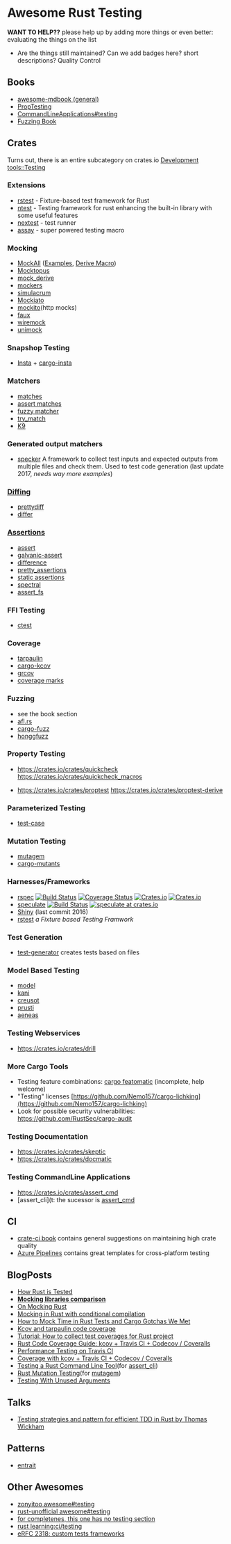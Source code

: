 # Awesome Rust Testing

**WANT TO HELP??** please help up by adding more things or even better: evaluating the things on the list
* Are the things still maintained? Can we add badges here? short descriptions? Quality Control

## Books
* [awesome-mdbook (general)](https://github.com/softprops/awesome-mdbook) 
* [PropTesting](https://altsysrq.github.io/proptest-book/intro.html)
* [CommandLineApplications#testing](https://rust-lang-nursery.github.io/cli-wg/tutorial/testing.html)
* [Fuzzing Book](https://rust-fuzz.github.io/book/)
   
## Crates

Turns out, there is an entire subcategory on crates.io [Development tools::Testing](https://crates.io/categories/development-tools::testing)

### Extensions
* [rstest](https://github.com/la10736/rstest) - Fixture-based test framework for Rust
* [ntest](https://github.com/becheran/ntest) - Testing framework for rust enhancing the built-in library with some useful features
* [nextest](https://nexte.st/) - test runner
* [assay](https://github.com/mgattozzi/assay) - super powered testing macro

### Mocking
* [MockAll](https://crates.io/crates/mockall) ([Examples](https://crates.io/crates/mockall_examples), [Derive Macro](https://crates.io/crates/mockall_derive))
* [Mocktopus](https://crates.io/crates/mocktopus)
* [mock_derive](https://crates.io/crates/mock_derive)
* [mockers](https://crates.io/crates/mockers)
* [simulacrum](https://crates.io/crates/simulacrum)
* [Mockiato](https://crates.io/crates/mockiato)
* [mockito](https://docs.rs/mockito/0.21.0/mockito/)(http mocks)
* [faux](https://github.com/nrxus/faux)
* [wiremock](https://crates.io/crates/wiremock)
* [unimock](https://crates.io/crates/unimock)

### Snapshop Testing

* [Insta](https://crates.io/crates/insta) + [cargo-insta](https://crates.io/crates/cargo-insta)

### Matchers

* [matches](https://crates.io/crates/matches)
* [assert matches](https://crates.io/crates/assert_matches)
* [fuzzy matcher](https://crates.io/crates/fuzzy-matcher)
* [try_match](https://crates.io/crates/try_match)
* [K9](https://github.com/aaronabramov/k9)

### Generated output matchers

* [specker](https://crates.io/crates/specker) A framework to collect test inputs and expected outputs from multiple files and check them. Used to test code generation (last update 2017, *needs way more examples*)

### [Diffing](https://crates.io/keywords/diff)
* [prettydiff](https://crates.io/crates/prettydiff)
* [differ](https://crates.io/crates/differ)

### [Assertions](https://crates.io/keywords/assert)
* [assert](https://crates.io/crates/assert)
* [galvanic-assert](https://crates.io/crates/galvanic-assert)
* [difference](https://crates.io/crates/difference)
* [pretty_assertions](https://crates.io/crates/pretty_assertions)
* [static assertions](https://crates.io/crates/static_assertions)
* [spectral](https://crates.io/crates/spectral)
* [assert_fs](https://crates.io/crates/assert_fs)

### FFI Testing
* [ctest](https://crates.io/crates/ctest)

### Coverage

* [tarpaulin](https://github.com/xd009642/tarpaulin)
* [cargo-kcov](https://crates.io/crates/cargo-kcov)
* [grcov](https://crates.io/crates/grcov)
* [coverage marks](https://ferrous-systems.com/blog/coverage-marks/)


### Fuzzing
* see the book section
* [afl.rs](https://github.com/rust-fuzz/afl.rs)
* [cargo-fuzz](https://crates.io/crates/cargo-fuzz)
* [honggfuzz](https://crates.io/crates/honggfuzz)

### Property Testing
* https://crates.io/crates/quickcheck https://crates.io/crates/quickcheck_macros

* https://crates.io/crates/proptest https://crates.io/crates/proptest-derive

### Parameterized Testing
* [test-case](https://crates.io/crates/test-case)

### Mutation Testing

* [mutagem](https://crates.io/crates/mutagen)
* [cargo-mutants](https://github.com/sourcefrog/cargo-mutants)

### Harnesses/Frameworks

* [rspec](https://crates.io/crates/rspec)  [![Build Status](https://travis-ci.org/rust-rspec/rspec.svg?branch=master)](https://travis-ci.org/rust-rspec/rspec) [![Coverage Status](https://coveralls.io/repos/github/rust-rspec/rspec/badge.svg)](https://coveralls.io/github/rust-rspec/rspec) [![Crates.io](https://img.shields.io/crates/v/rspec.svg?maxAge=2592000)](https://crates.io/crates/rspec) [![Crates.io](https://img.shields.io/crates/l/rspec.svg?maxAge=2592000)](https://github.com/rust-rspec/rspec/blob/master/LICENSE)
* [speculate](https://crates.io/crates/speculate) [![Build Status](https://travis-ci.org/utkarshkukreti/speculate.rs.svg?branch=master)](https://travis-ci.org/utkarshkukreti/speculate.rs) [![speculate at crates.io](https://img.shields.io/crates/v/speculate.svg)](https://crates.io/crates/speculate)
* [Shiny](https://github.com/farcaller/shiny) (last commit 2016)
* [rstest](https://github.com/la10736/rstest) *a Fixture based Testing Framwork*

### Test Generation

* [test-generator](https://crates.io/crates/test-generator) creates tests based on files

### Model Based Testing

* [model](https://crates.io/crates/model)
* [kani](https://crates.io/crates/kani-verifier)
* [creusot](https://github.com/creusot-rs/creusot)
* [prusti](https://github.com/viperproject/prusti-dev)
* [aeneas](https://github.com/AeneasVerif/aeneas)

### Testing Webservices

* https://crates.io/crates/drill


### More Cargo Tools
* Testing feature combinations: [cargo featomatic](https://github.com/Nemo157/cargo-featomatic) (incomplete, help welcome)
* "Testing" licenses [https://github.com/Nemo157/cargo-lichking](https://github.com/Nemo157/cargo-lichking)
* Look for possible security vulnerabilities: https://github.com/RustSec/cargo-audit

### Testing Documentation
* https://crates.io/crates/skeptic
* https://crates.io/crates/docmatic

### Testing CommandLine Applications
* https://crates.io/crates/assert_cmd
* [assert_cli](t: the sucessor is [assert_cmd](https://crates.io/crates/assert_cmd)

## CI

* [crate-ci book](https://crate-ci.github.io/) contains general suggestions on maintaining high crate quality
* [Azure Pipelines](https://crate-ci.github.io/azure-pipelines/) contains great templates for cross-platform testing

## BlogPosts
* [How Rust is Tested](https://brson.github.io/2017/07/10/how-rust-is-tested)
* **[Mocking libraries comparison](https://asomers.github.io/mock_shootout/)**
* [On Mocking Rust](https://tech.labs.oliverwyman.com/blog/2018/05/21/on-mocking-rust/)
* [Mocking in Rust with conditional compilation](https://klau.si/blog/mocking-in-rust-with-conditional-compilation/)
* [How to Mock Time in Rust Tests and Cargo Gotchas We Met](https://blog.iany.me/2019/03/how-to-mock-time-in-rust-tests-and-cargo-gotchas-we-met/)
* [Kcov and tarpaulin code coverage](https://blog.knoldus.com/bid-adieu-to-tarpaulin-html-reports-are-here-for-rust/)
* [Tutorial: How to collect test coverages for Rust project](https://users.rust-lang.org/t/tutorial-how-to-collect-test-coverages-for-rust-project/650/14)
* [Rust Code Coverage Guide: kcov + Travis CI + Codecov / Coveralls](https://sunjay.dev/2016/07/25/rust-code-coverage)
* [Performance Testing on Travis CI](https://beachape.com/blog/2016/11/02/rust-performance-testing-on-travis-ci/)
* [Coverage with kcov + Travis CI + Codecov / Coveralls](https://sunjay.dev/2016/07/25/rust-code-coverage)
* [Testing a Rust Command Line Tool](https://mattgathu.github.io/testing-rust-cli-apps/)(for [assert_cli](https://crates.io/crates/assert_cli))
* [Rust Mutation Testing](https://llogiq.github.io/2016/03/24/mutest.html)(for [mutagem](https://crates.io/crates/mutagen))
* [Testing With Unused Arguments](https://llogiq.github.io/2015/08/17/test.html)

## Talks
* [Testing strategies and pattern for efficient TDD in Rust by Thomas Wickham](https://www.youtube.com/watch?v=U3F7uAOCjEo)

## Patterns
* [entrait](https://crates.io/crates/entrait)

## Other Awesomes

* [zonyitoo awesome#testing](https://github.com/zonyitoo/awesome-rust#testing)
* [rust-unofficial awesome#testing](https://github.com/rust-unofficial/awesome-rust#testing)
* [for completenes, this one has no testing section](https://github.com/queenypingcap/awesome-rust)
* [rust learning:ci/testing](https://github.com/ctjhoa/rust-learning#ci--testing)
* [eRFC 2318: custom tests frameworks](https://github.com/rust-lang/rust/issues/50297)
